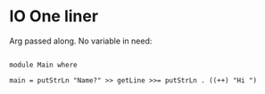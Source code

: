 # IO One liner

Arg passed along. No variable in need:


``` active haskell

module Main where

main = putStrLn "Name?" >> getLine >>= putStrLn . ((++) "Hi ")

```

